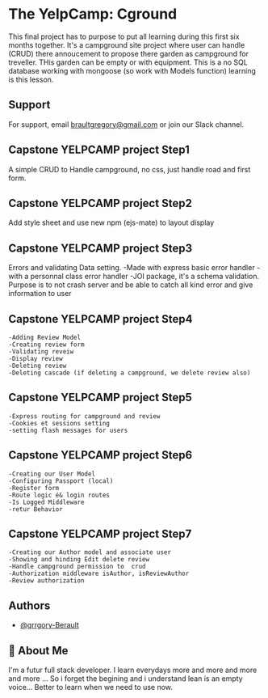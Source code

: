 
# The YelpCamp: Cground

This final project has to purpose to put all learning during this first six months together.
It's a campground site project where user can handle (CRUD) there annoucement to propose there garden as campground for treveller.
THis garden can be empty or with equipment. 
This is a no SQL database  working with mongoose (so work with Models function) learning is this lesson.



## Support

For support, email braultgregory@gmail.com or join our Slack channel.


## Capstone YELPCAMP project Step1

A simple CRUD to Handle campground, no css, just handle road and first form. 

## Capstone YELPCAMP project Step2

Add style sheet and use new npm (ejs-mate) to layout display

## Capstone YELPCAMP project Step3

Errors and validating Data setting.
    -Made with express basic error handler
    -with a personnal class error handler
    -JOI package, it's a schema validation.
Purpose is to not crash server and be able to catch all kind error and give information to user

## Capstone YELPCAMP project Step4

    -Adding Review Model
    -Creating review form
    -Validating reveiw
    -Display review
    -Deleting review
    -Deleting cascade (if deleting a campground, we delete review also)

## Capstone YELPCAMP project Step5

    -Express routing for campground and review
    -Cookies et sessions setting
    -setting flash messages for users

## Capstone YELPCAMP project Step6

    -Creating our User Model
    -Configuring Passport (local)
    -Register form
    -Route logic é& login routes
    -Is Logged Middleware
    -retur Behavior

## Capstone YELPCAMP project Step7

    -Creating our Author model and associate user
    -Showing and hinding Edit delete review
    -Handle campground permission to  crud
    -Authorization middleware isAuthor, isReviewAuthor
    -Review authorization

## Authors

- [@grrgory-Berault](https://github.com/gr3g01ry)


## 🚀 About Me
I'm a futur full stack developer.
I learn everydays more and more and more and more ... So i forget the begining and i understand lean is an empty voice... Better to learn when we need to use now.

